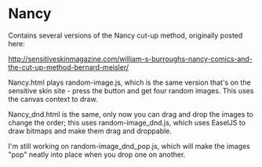 # Nancy
Contains several versions of the Nancy cut-up method, originally posted here:

http://sensitiveskinmagazine.com/william-s-burroughs-nancy-comics-and-the-cut-up-method-bernard-meisler/

Nancy.html plays random-image.js, which is the same version that's on the sensitive skin site - press the button and
get four random images. This uses the canvas context to draw.

Nancy_dnd.html is the same, only now you can drag and drop the images to change the order; this uses random-image_dnd.js,
which uses EaselJS to draw bitmaps and make them drag and droppable.

I'm still working on random-image_dnd_pop.js, which will make the images "pop" neatly into place when
you drop one on another.

